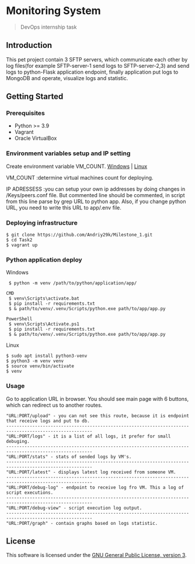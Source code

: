 # Monitoring System

> DevOps internship task

## Introduction

This pet project contain 3 SFTP servers, which communicate each other by log files(for example SFTP-server-1 send logs to SFTP-server-2,3) and send logs to python-Flask application endpoint, finally application put logs to MongoDB and operate, visualize logs and statistic.

## Getting Started

### Prerequisites

- Python >= 3.9
- Vagrant
- Oracle VirtualBox

### Environment variables setup and IP setting

Create environment variable VM_COUNT. [Windows](https://learn.microsoft.com/en-us/powershell/module/microsoft.powershell.core/about/about_environment_variables?view=powershell-7.5) | [Linux](https://www.freecodecamp.org/news/how-to-set-an-environment-variable-in-linux/)

VM_COUNT
 :determine virtual machines count for deploying.  

IP ADRESSESS
 :you can setup your own ip addresses by doing changes in /Keys/peers.conf file. But commented line should be commented, in script from this line parse by grep URL to python app. Also, if you change python URL, you need to write this URL to app/.env file.

### Deploying infrastructure

    $ git clone https://github.com/Andriy29k/Milestone_1.git
    $ cd Task2
    $ vagrant up
    
### Python application deploy

   Windows
    
     $ python -m venv /path/to/python/application/app/
    
    CMD 
     $ venv\Scripts\activate.bat
     $ pip install -r requirements.txt
     $ & path/to/venv/.venv/Scripts/python.exe path/to/app/app.py
    
    PowerShell
     $ venv\Scripts\Activate.ps1
     $ pip install -r requirements.txt
     $ & path/to/venv/.venv/Scripts/python.exe path/to/app/app.py
      
   Linux

    $ sudo apt install python3-venv
    $ python3 -m venv venv
    $ source venv/bin/activate
    $ venv

### Usage

   Go to application URL in browser. You should see main page with 6 buttons, which can redirect us to another routes.
   
    "URL:PORT/upload" - you can not see this route, because it is endpoint that receive logs and put to db.
    -------------------------------------------------------------------------------------------------------
    "URL:PORT/logs" - it is a list of all logs, it prefer for small debuging.
    -------------------------------------------------------------------------------------------------------
    "URL:PORT/stats" - stats of sended logs by VM's.
    -------------------------------------------------------------------------------------------------------
    "URL:PORT/latest" - displays latest log received from someone VM.
    -------------------------------------------------------------------------------------------------------
    "URL:PORT/debug-log" - endpoint to receive log fro VM. This a log of script executions.
    -------------------------------------------------------------------------------------------------------
    "URL:PORT/debug-view" - script execution log output.
    -------------------------------------------------------------------------------------------------------
    "URL:PORT/graph" - contain graphs based on logs statistic.

## License

This software is licensed under the [GNU General Public License, version 3](
./LICENSE).